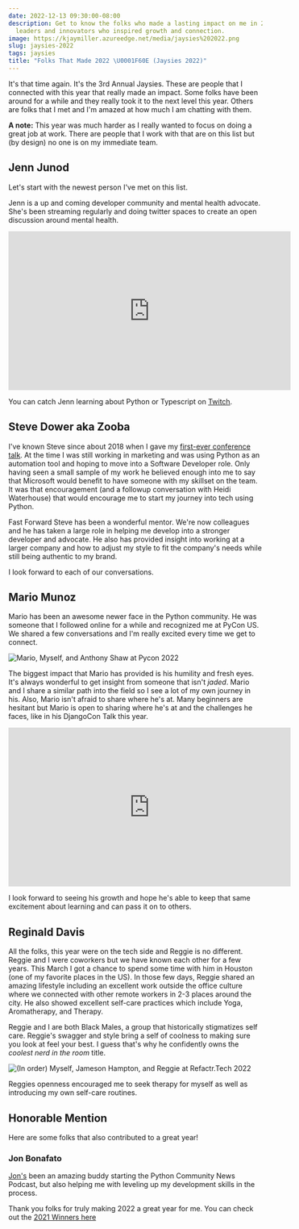 ```yaml
---
date: 2022-12-13 09:30:00-08:00
description: Get to know the folks who made a lasting impact on me in 2022 - tech
  leaders and innovators who inspired growth and connection.
image: https://kjaymiller.azureedge.net/media/jaysies%202022.png
slug: jaysies-2022
tags: jaysies
title: "Folks That Made 2022 \U0001F60E (Jaysies 2022)"
---
```


It's that time again. It's the 3rd Annual Jaysies. These are people that I connected with this year that really made an impact. Some folks have been around for a while and they really took it to the next level this year. Others are folks that I met and I'm amazed at how much I am chatting with them.

**A note:** This year was much harder as I really wanted to focus on doing a great job at work. There are people that I work with that are on this list but (by design) no one is on my immediate team.

## Jenn Junod
Let's start with the newest person I've met on this list.

Jenn is a up and coming developer community and mental health advocate. She's been streaming regularly and doing twitter spaces to create an open discussion around mental health.

<iframe width="560" height="315" src="https://www.youtube.com/embed/WPp-hehlu7g" title="YouTube video player" frameborder="0" allow="accelerometer; autoplay; clipboard-write; encrypted-media; gyroscope; picture-in-picture" allowfullscreen></iframe>

You can catch Jenn learning about Python or Typescript on [Twitch](https://twitch.tv/jennjunod).

## Steve Dower aka Zooba
I've known Steve since about 2018 when I gave my [first-ever conference talk](https://www.youtube.com/watch?v=kdnNGQss--Q). At the time I was still working in marketing and was using Python as an automation tool and hoping to move into a Software Developer role. Only having seen a small sample of my work he believed enough into me to say that Microsoft would benefit to have someone with my skillset on the team. It was that encouragement (and a followup conversation with Heidi Waterhouse) that would encourage me to start my journey into tech using Python.

Fast Forward Steve has been a wonderful mentor. We're now colleagues and he has taken a large role in helping me develop into a stronger developer and advocate. He also has provided insight into working at a larger company and how to adjust my style to fit the company's needs while still being authentic to my brand.

I look forward to each of our conversations.

## Mario Munoz

Mario has been an awesome newer face in the Python community. He was someone that I followed online for a while and recognized me at PyCon US. We shared a few conversations and I'm really excited every time we get to connect.

![Mario, Myself, and Anthony Shaw at Pycon 2022](https://kjaymiller.azureedge.net/media/mario_jay_anthony_pycon2022.jpeg)

The biggest impact that Mario has provided is his humility and fresh eyes. It's always wonderful to get insight from someone that isn't _jaded_. Mario and I share a similar path into the field so I see a lot of my own journey in his. Also, Mario isn't afraid to share where he's at. Many beginners are hesitant but Mario is open to sharing where he's at and the challenges he faces, like in his DjangoCon Talk this year. 

<iframe width="560" height="315" src="https://www.youtube.com/embed/D2CsQXONTxw" title="YouTube video player" frameborder="0" allow="accelerometer; autoplay; clipboard-write; encrypted-media; gyroscope; picture-in-picture" allowfullscreen></iframe>

I look forward to seeing his growth and hope he's able to keep that same excitement about learning and can pass it on to others.

## Reginald Davis

All the folks, this year were on the tech side and Reggie is no different. Reggie and I were coworkers but we have known each other for a few years. This March I got a chance to spend some time with him in Houston (one of my favorite places in the US). In those few days, Reggie shared an amazing lifestyle including an excellent work outside the office culture where we connected with other remote workers in 2-3 places around the city. He also showed excellent self-care practices which include Yoga, Aromatherapy, and Therapy. 

Reggie and I are both Black Males, a group that historically stigmatizes self care. Reggie's swagger and style bring a self of coolness to making sure you look at feel your best. I guess that's why he confidently owns the _coolest nerd in the room_ title. 

![(In order) Myself, Jameson Hampton, and Reggie at Refactr.Tech 2022](https://kjaymiller.azureedge.net/media/Jay_Jameson_reggie_refactrtech_2022.jpeg)

Reggies openness encouraged me to seek therapy for myself as well as introducing my own self-care routines.

## Honorable Mention

Here are some folks that also contributed to a great year!

### Jon Bonafato
[Jon's](https://jonafato.me) been an amazing buddy starting the Python Community News Podcast, but also helping me with leveling up my development skills in the process.

Thank you folks for truly making 2022 a great year for me. You can check out the [2021 Winners here](https://kjaymiller.com/blog/jaysies-2021.html)